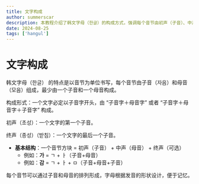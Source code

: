 ```yaml
---
title: 文字构成
author: summerscar
description: 本教程介绍了韩文字母（한글）的构成方式，强调每个音节由初声（子音）、中声（母音）及可选的终声组成。通过示例展示了基本结构，指出字母设计便于记忆。
date: 2024-08-25
tags: ['hangul']
---
```


# 文字构成

韩文字母（한글） 的特点是以音节为单位书写，每个音节由子音（자음）和母音（모음）组成，最少由一个子音和一个母音构成。

构成形式：一个文字必定以子音字开头，由 “子音字＋母音字” 或者 “子音字＋母音字＋子音字” 构成。

初声（초성）：一个文字的第一个子音。

终声（종성）（받침）：一个文字的最后一个子音。

- **基本结构**：一个音节方块 = 初声（子音） + 中声（母音） + 终声（可选）
  - 例如：**가** = ㄱ + ㅏ（子音+母音）
  - 例如：**감** = ㄱ + ㅏ + ㅁ（子音+母音+子音）

每个音节可以通过子音和母音的排列形成，字母根据发音的形状设计，便于记忆。
